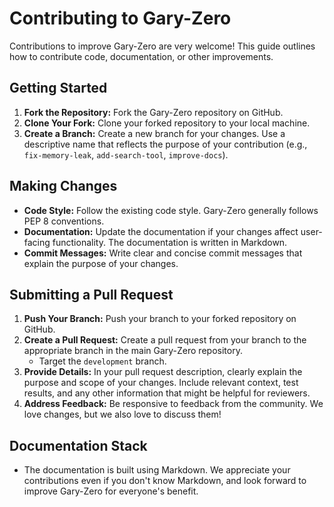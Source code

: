 # Contributing to Gary-Zero

Contributions to improve Gary-Zero are very welcome!  This guide outlines how to contribute code, documentation, or other improvements.


## Getting Started

1. **Fork the Repository:** Fork the Gary-Zero repository on GitHub.
2. **Clone Your Fork:** Clone your forked repository to your local machine.
3. **Create a Branch:** Create a new branch for your changes. Use a descriptive name that reflects the purpose of your contribution (e.g., `fix-memory-leak`, `add-search-tool`, `improve-docs`).


## Making Changes

* **Code Style:** Follow the existing code style. Gary-Zero generally follows PEP 8 conventions.
* **Documentation:**  Update the documentation if your changes affect user-facing functionality. The documentation is written in Markdown.
* **Commit Messages:**  Write clear and concise commit messages that explain the purpose of your changes.


## Submitting a Pull Request

1. **Push Your Branch:** Push your branch to your forked repository on GitHub.
2. **Create a Pull Request:** Create a pull request from your branch to the appropriate branch in the main Gary-Zero repository.
   * Target the `development` branch.
3. **Provide Details:** In your pull request description, clearly explain the purpose and scope of your changes. Include relevant context, test results, and any other information that might be helpful for reviewers.
4. **Address Feedback:**  Be responsive to feedback from the community. We love changes, but we also love to discuss them!


## Documentation Stack

* The documentation is built using Markdown. We appreciate your contributions even if you don't know Markdown, and look forward to improve Gary-Zero for everyone's benefit.
